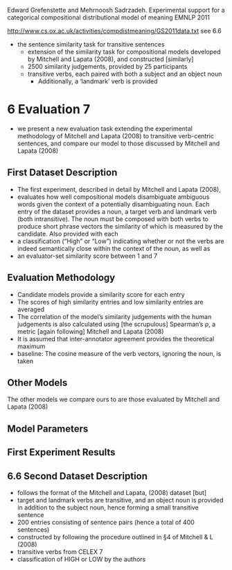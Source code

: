 Edward Grefenstette and Mehrnoosh Sadrzadeh.
Experimental support for
  a categorical compositional distributional model of meaning
EMNLP 2011

http://www.cs.ox.ac.uk/activities/compdistmeaning/GS2011data.txt
see 6.6

* the sentence similarity task for transitive sentences
  * extension of the similarity task for compositional models developed by
    Mitchell and Lapata (2008), and constructed [similarly]
  * 2500 similarity judgements, provided by 25 participants
  * transitive verbs, each paired with both a subject and an object noun
    * Additionally, a ‘landmark’ verb is provided

# 6 Evaluation 7

* we present a new evaluation task extending the experimental methodology of
  Mitchell and Lapata (2008) to transitive verb-centric sentences, and
  compare our model to those discussed by Mitchell and Lapata (2008)

## First Dataset Description

* The first experiment, described in detail by Mitchell and Lapata (2008),
* evaluates how well compositional models disambiguate ambiguous words given
  the context of a potentially disambiguating noun. Each entry of the dataset
  provides a noun, a target verb and landmark verb (both intransitive). The
  noun must be composed with both verbs to produce short phrase vectors the
  similarity of which is measured by the candidate. Also provided with each
* a classification (“High” or “Low”) indicating whether or not the verbs are
  indeed semantically close within the context of the noun, as well as
* an evaluator-set similarity score between 1 and 7

## Evaluation Methodology

* Candidate models provide a similarity score for each entry
* The scores of high similarity entries and low similarity entries are averaged
* The correlation of the model’s similarity judgements with the human
  judgements is also calculated using [the scrupulous] Spearman’s ρ, a metric
  [again following] Mitchell and Lapata (2008)
* It is assumed that inter-annotator agreement provides the theoretical maximum
* baseline: The cosine measure of the verb vectors, ignoring the noun, is taken

## Other Models

The other models we compare ours to are those evaluated by Mitchell and Lapata
(2008)

## Model Parameters

## First Experiment Results

## 6.6 Second Dataset Description

* follows the format of the Mitchell and Lapata, (2008) dataset [but]
* target and landmark verbs are transitive, and
  an object noun is provided in addition to the subject noun, hence
  forming a small transitive sentence
* 200 entries consisting of sentence pairs (hence a total of 400 sentences)
* constructed by following the procedure outlined in §4 of Mitchell & L (2008)
* transitive verbs from CELEX 7
* classification of HIGH or LOW by the authors
